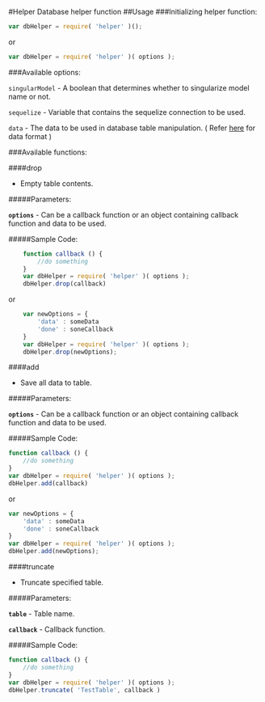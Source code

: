 #Helper
Database helper function
##Usage
###Initializing helper function:

```javascript
var dbHelper = require( 'helper' )();
```
or
	
```javascript
var dbHelper = require( 'helper' )( options );
```
###Available options:

```singularModel``` - A boolean that determines whether to singularize model name or not.

```sequelize```     - Variable that contains the sequelize connection to be used.
 
```data```          - The data to be used in database table manipulation. ( Refer [here](https://github.com/ted123/helper/blob/test/test/data/index.js) for data format )

###Available functions:

####drop 
- Empty table contents.

#####Parameters:

<b>```options```</b> - Can be a callback function or an object containing callback function and data to be used.

#####Sample Code:

```javascript
	function callback () {
		//do something
	}
	var dbHelper = require( 'helper' )( options );
	dbHelper.drop(callback)
```
or
	
```javascript
	var newOptions = {
		'data' : someData
		'done' : soneCallback
	}
	var dbHelper = require( 'helper' )( options );
	dbHelper.drop(newOptions);
```


####add 
- Save all data to table.

#####Parameters:

<b>```options```</b> - Can be a callback function or an object containing callback function and data to be used.

#####Sample Code:

```javascript
function callback () {
	//do something
}
var dbHelper = require( 'helper' )( options );
dbHelper.add(callback)
```
or
	
```javascript
var newOptions = {
	'data' : someData
	'done' : soneCallback
}
var dbHelper = require( 'helper' )( options );
dbHelper.add(newOptions);
```
####truncate 
- Truncate specified table.

#####Parameters:

<b>```table```</b> - Table name.

<b>```callback```</b> - Callback function.

#####Sample Code:

```javascript
function callback () {
	//do something
}
var dbHelper = require( 'helper' )( options );
dbHelper.truncate( 'TestTable', callback )
```

